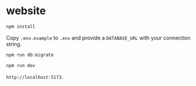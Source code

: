 # website

```bash
npm install
```

Copy `.env.example` to `.env` and provide a `DATABASE_URL` with your connection string.

```bash
npm run db:migrate
```

```bash
npm run dev
```

`http://localhost:5173`.
